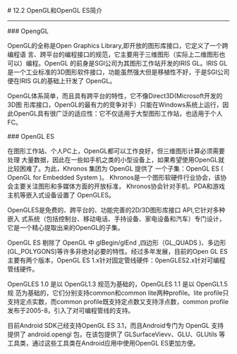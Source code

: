  \# 12.2 OpenGL和OpenGL ES简介

---

\#\#\# OpengGL 

OpenGL的全称是Open Graphics Library,即开放的图形库接口，它定义了一个跨编程语 言、跨平台的编程接口的规范，它主要用于三维图形（实际上二维图形也可以）编程。OpenGL 的前身是SGI公司为其图形工作站开发的IRIS GL。IRIS GL是一个工业标准的3D图形软件接口，功能虽然强大但是移植性不好，于是SGI公司便在IRIS GL的基础上幵发了 OpenGL。

OpenGL体系简单，而且具有跨平台的特性，它不像Direct3D\(Microsoft开发的3D图 形库接口，OpenGL的最有力的竞争对手）只能在Windows系统上运行，因此OpenGL具有很广泛的适应性：它不仅适用于大型图形工作站，也适用于个人FC。

\#\#\# OpenGL ES

在图形工作站、个人PC上，OpenGL都可以工作良好，但三维图形计算必须需要处理 大量数据，因此在一些如手机之类的小型设备上，如果希望使用OpenGL就比较困难了。为此，Khronos 集团为 OpenGL 提供了 一个子集：OpenGL ES \( OpenGL for Embedded System \)。 Khronos是一个图形软硬件行业协会，该协会主要关注图形和多媒体方面的开放标准， Khronos协会针对手机、PDA和游戏主机等嵌入式设备设置了 OpenGLES。

OpenGLES是免费的、跨平台的、功能完善的2D\/3D图形库接口 API,它针对多种嵌入 式系统（包括控制台、移动电话、手持设备、家电设备和汽车）专门设计，它是一个精心提取出来的OpenGL的子集。

OpenGL ES 剔除了 OpenGL 中 glBegin\/glEnd ,四边形（GL\_QUADS \)、多边形 \(GL\_POLYGONS\)等许多非绝对必要的特性。经过多年发展，目前的Open GL ES主要有两个版本，OpenGL ES 1.x针对固定管线硬件：0penGLES2.x针对可编程管线硬件。

OpenGLES 1.0 是以 OpenGL1.3 规范为基础的，OpenGLES 1.1 是以 OpenGL1.5 规 范为基础的，它们分别支持common和common lite两种profile。lite profile只支持定点实数，而common profile既支持定点数又支持浮点数，common profile发布于2005-8，引入了对可编程管线的支持。

目前Android SDK己经支持OpenGL ES 3.1，而且Android专门为 OpenGL 支持提供了 android.opengl 包，在该包提供了 GLSurfaceVievv、GLU、GLUtils 等 工具类，通过这些工具类在Android应用中使用OpenGL ES更加方便。



